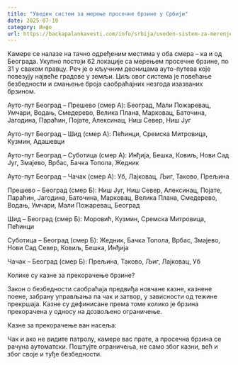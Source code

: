 ```yaml
---
title: "Уведен систем за мерење просечне брзине у Србији"
date: 2025-07-10
category: Инфо
url: https://backapalankavesti.com/info/srbija/uveden-sistem-za-merenje-prosecne-brzine-u-srbiji/
---
```


Камере се налазе на тачно одређеним местима у оба смера – ка и од Београда. Укупно постоји 62 локације са мерењем просечне брзине, по 31 у сваком правцу. Реч је о кључним деоницама ауто-путева које повезују највеће градове у земљи. Циљ овог система је повећање безбедности и смањење броја саобраћајних незгода изазваних брзином.

Ауто-пут Београд – Прешево (смер А): Београд, Мали Пожаревац, Умчари, Водањ, Смедерево, Велика Плана, Марковац, Баточина, Јагодина, Параћин, Појате, Алексинац, Ниш Север, Ниш Југ

Ауто-пут Београд – Шид (смер А): Пећинци, Сремска Митровица, Кузмин, Адашевци

Ауто-пут Београд – Суботица (смер А): Инђија, Бешка, Ковиљ, Нови Сад Југ, Змајево, Врбас, Бачка Топола, Жедник

Ауто-пут Београд – Чачак (смер А): Уб, Лајковац, Љиг, Таково, Прељина

Прешево – Београд (смер Б): Ниш Југ, Ниш Север, Алексинац, Појате, Параћин, Јагодина, Баточина, Марковац, Велика Плана, Смедерево, Водањ, Умчари, Мали Пожаревац, Београд

Шид – Београд (смер Б): Моровић, Кузмин, Сремска Митровица, Пећинци

Суботица – Београд (смер Б): Жедник, Бачка Топола, Врбас, Змајево, Нови Сад Север, Ковиљ, Бешка, Инђија

Чачак – Београд (смер Б): Прељина, Таково, Љиг, Лајковац, Уб

Колике су казне за прекорачење брзине?

Закон о безбедности саобраћаја предвиђа новчане казне, казнене поене, забрану управљања па чак и затвор, у зависности од тежине прекршаја. Казне су дефинисане према томе колико је брзина прекорачена у односу на дозвољено ограничење.

Казне за прекорачење ван насеља:

Чак и ако не видите патролу, камере вас прате, а просечна брзина се рачуна аутоматски. Поштујте ограничења, не само због казни, већ и због своје и туђе безбедности.
